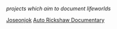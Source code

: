*projects which aim to document lifeworlds*

[Joseonjok](joseonjok.md)
[Auto Rickshaw Documentary](#auto_rickshaw)